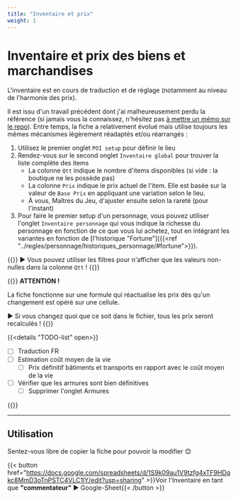 ```yaml
---
title: "Inventaire et prix"
weight: 1
---
```


# Inventaire et prix des biens et marchandises

L'inventaire est en cours de traduction et de réglage (notamment au niveau de l'harmonie des prix).

Il est issu d'un travail précédent dont j'ai malheureusement perdu la référence (si jamais vous la connaissez, n'hésitez pas [à mettre un mémo sur le repo](https://github.com/gobelinlabs/gobelinlabs.github.io/issues)).
Entre temps, la fiche a relativement évolué mais utilise toujours les mêmes mécanismes légèrement réadaptés et/ou réarrangés :

1. Utilisez le premier onglet `POI setup` pour définir le lieu
1. Rendez-vous sur le second onglet `Inventaire global` pour trouver la liste complète des items
    - La colonne `Qtt` indique le nombre d'items disponibles (si vide : la boutique ne les possède pas)
    - La colonne `Prix` indique le prix actuel de l'item. Elle est basée sur la valeur de `Base Prix` en appliquant une variation selon le lieu.
    - À vous, Maîtres du Jeu, d'ajuster ensuite selon la rareté (pour l'instant)
1. Pour faire le premier setup d'un personnage, vous pouvez utiliser l'onglet `Inventaire personnage` qui vous indique la richesse du personnage en fonction de ce que vous lui achetez, tout en intégrant les variantes en fonction de [l'historique "Fortune"]({{<ref "../regles/personnage/historiques_personnage/#fortune">}}).

{{<hint info>}}
► Vous pouvez utiliser les filtres pour n'afficher que les valeurs non-nulles dans la colonne `Qtt` !
{{</hint>}}

{{<hint danger>}}
**ATTENTION !**

La fiche fonctionne sur une formule qui réactualise les prix dès qu'un changement est opéré sur une cellule.

► Si vous changez quoi que ce soit dans le fichier, tous les prix seront recalculés !
{{</hint>}}

{{<details "TODO-list" open>}}

- [ ] Traduction FR
- [ ] Estimation coût moyen de la vie
    - [ ] Prix définitif bâtiments et transports en rapport avec le coût moyen de la vie
- [ ] Vérifier que les armures sont bien définitives
    - [ ] Supprimer l'onglet Armures

{{</details>}}

----------

## Utilisation

Sentez-vous libre de copier la fiche pour pouvoir la modifier 😊

{{< button href="https://docs.google.com/spreadsheets/d/1S9k09au1V9tzfg4xTF9HDqkc8MmD3oTnPSTC4VLC1lY/edit?usp=sharing" >}}Voir l'Inventaire en tant que **"commentateur"** ► Google-Sheet{{< /button >}}
